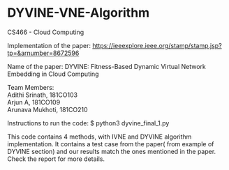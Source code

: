 # DYVINE-VNE-Algorithm
CS466 - Cloud Computing

Implementation of the paper: https://ieeexplore.ieee.org/stamp/stamp.jsp?tp=&arnumber=8672596

Name of the paper: DYVINE: Fitness-Based Dynamic Virtual Network
Embedding in Cloud Computing

Team Members: <br>
Adithi Srinath, 181CO103<br>
Arjun A, 181CO109<br>
Arunava Mukhoti, 181CO210 <br>

Instructions to run the code:
$ python3 dyvine_final_1.py <br>

This code contains 4 methods, with IVNE and DYVINE algorithm implementation. It contains a test case from the paper( from example of DYVINE section) and our results match the ones mentioned in the paper. Check the report for more details.

